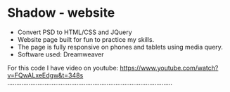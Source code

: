 # Shadow - website

* Convert PSD to HTML/CSS and JQuery
* Website page built for fun to practice my skills.
* The page is fully responsive on phones and tablets using media query.
* Software used: Dreamweaver

For this code I have video on youtube: 
https://www.youtube.com/watch?v=FQwALxeEdgw&t=348s
.............................................................................................

